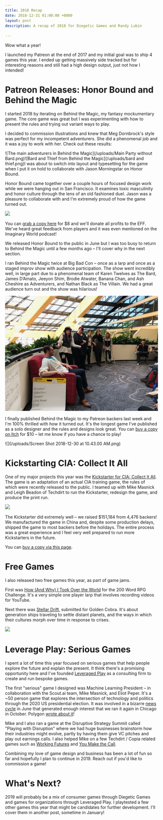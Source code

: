 ```yaml
---
title: 2018 Recap
date: 2018-12-31 01:00:00 +0000
layout: post
description: A recap of 2018 for Diegetic Games and Randy Lubin

---
```

Wow what a year!

I launched my Patreon at the end of 2017 and my initial goal was to ship 4 games this year. I ended up getting massively side tracked but for interesting reasons and still had a high design output, just not how I intended!

# Patreon Releases: Honor Bound and Behind the Magic

I started 2018 by iterating on Behind the Magic, my fantasy mockumentary game. The core game was great but I was experimenting with how to present the rules and trying out variant ways to play.

I decided to commission illustrations and knew that Meg Dornbrock's style was perfect for my incompetent adventurers. She did a phenomenal job and it was a joy to work with her. Check out these results:

![The main adventurers in Behind the Magic](/uploads/Main Party without Bard.png)![Bard and Thief from Behind the Magic](/uploads/bard and thief.png)I was about to switch into layout and typesetting for the game when I put it on hold to collaborate with Jason Morningstar on Honor Bound.

Honor Bound came together over a couple hours of focused design work while we were hanging out in San Francisco. It examines toxic masculinity and honor culture through the lens of an old fashioned duel. Jason was a pleasure to collaborate with and I'm extremely proud of how the game turned out.

![](https://diegeticgames.com/img/honor-bound-logo.jpg)

You can [grab a copy here](https://randylubin.itch.io/honor-bound) for $8 and we'll donate all profits to the EFF. We've heard great feedback from players and it was even mentioned on the Imaginary World podcast!

We released Honor Bound to the public in June but I was too busy to return to Behind the Magic until a few months ago – I'll cover why in the next section.

I ran Behind the Magic twice at Big Bad Con – once as a larp and once as a staged improv show with audience participation. The show went incredibly well, in large part due to a phenomenal team of Karen Twelves as The Bard, James D’Amato, Jeeyon Shim, Brodie Atwater, Banana Chan, and Ash Cheshire as Adventurers, and Nathan Black as The Villain. We had a great audience turn out and the show was hilarious!

![](/uploads/IMG_0536.jpg)

I finally published Behind the Magic to my Patreon backers last week and I'm 100% thrilled with how it turned out. It's the longest game I've published as a solo designer and the rules and designs look great. You can [buy a copy on Itch](https://randylubin.itch.io/behind-the-magic) for $10 – let me know if you have a chance to play!

![](/uploads/Screen Shot 2018-12-30 at 10.43.00 AM.png)

# Kickstarting CIA: Collect It All

One of my major projects this year was the [Kickstarter for CIA: Collect It All](https://www.kickstarter.com/projects/mmasnick/cia-collect-it-all/). The game is an adaptation of an actual CIA training game, the rules of which were recently released to the public. I teamed up with Mike Masnick and Leigh Beadon of Techdirt to run the Kickstarter, redesign the game, and produce the print run.

![](https://diegeticgames.com/img/collect-it-all-logo.png)

The Kickstarter did extremely well – we raised $151,184 from 4,476 backers! We manufactured the game in China and, despite some production delays, shipped the game to most backers before the holidays. The entire process was a great experience and I feel very well prepared to run more Kickstarters in the future. 

You can [buy a copy via this page](https://diegeticgames.com/cia-collect-it-all/).

# Free Games

I also released two free games this year, as part of game jams.

First was [How (And Why) I Took Over the World](https://200wordrpg.github.io/2018/rpg/2018/05/28/HowAndWhyITookOverTheWorld.html) for the 200 Word RPG Challenge. It's a very simple one player larp that involves recording videos for YouTube.

Next there was [Stellar Drift](), submitted for Golden Cobra. It's about generation ships traveling to settle distant planets, and the ways in which their cultures morph over time in response to crises.

![](https://diegeticgames.com/img/stellar-drift-logo.png)

# Leverage Play: Serious Games

I spent a lot of time this year focused on serious games that help people explore the future and explain the present. It think there's a promising opportunity here and I've founded [Leveraged Play](https://leveragedplay.com/) as a consulting firm to create and run bespoke games.

The first "serious" game I designed was Machine Learning President – in collaboration with the Scout.ai team, Mike Masnick, and Eliot Peper. It's a \~50 person game that explores the intersection of technology and politics through the 2020 US presidential election. It was involved in a bizarre [news cycle](https://diegeticgames.com/2018/07/01/Machine-Learning-President.html) in June that generated enough interest that we ran it again in Chicago in October. Polygon [wrote about it](https://www.polygon.com/2018/10/25/18010142/machine-learning-president-2020-election-larp)!

Mike and I also ran a game at the Disruptive Strategy Summit called "Playing with Disruption" where we had huge businesses brainstorm how their industries might evolve, partly by having them give VC pitches and play out earnings calls. I also helped Mike on a few Techdirt / Copia related games such as [Working Futures](https://workingfutur.es/) and [You Make the Call](https://www.youtube.com/watch?v=VIXGkoKfOS0).

Combining my love of game design and business has been a lot of fun so far and hopefully I plan to continue in 2019. Reach out if you'd like to commission a game!

# What's Next?

2019 will probably be a mix of consumer games through Diegetic Games and games for organizations through Leveraged Play. I playtested a few other games this year that might be candidates for further development. I'll cover them in another post, sometime in January!